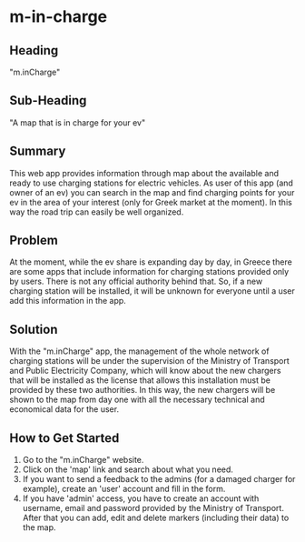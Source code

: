 # m-in-charge
## Heading ##
  "m.inCharge"

## Sub-Heading ##
  "A map that is in charge for your ev"

## Summary ##
  This web app provides information through map about the available and ready to use charging stations for electric vehicles. As user of this app (and owner of an ev) you can search in the map and find charging points for your ev in the area of your interest (only for Greek market at the moment). In this way the road trip can easily be well organized.

## Problem ##
  At the moment, while the ev share is expanding day by day, in Greece there are some apps that include information for charging stations provided only by users. There is not any official authority behind that. So, if a new charging station will be installed, it will be unknown for everyone until a user add this information in the app.

## Solution ##
  With the "m.inCharge" app, the management of the whole network of charging stations will be under the supervision of the Ministry of Transport and Public Electricity Company, which will know about the new chargers that will be installed as the license that allows this installation must be provided by these two authorities. In this way, the new chargers will be shown to the map from day one with all the necessary technical and economical data for the user.

## How to Get Started ##
  1) Go to the "m.inCharge" website.
  2) Click on the 'map' link and search about what you need.
  3) If you want to send a feedback to the admins (for a damaged charger for example), create an 'user' account and fill in the form.
  4) If you have 'admin' access, you have to create an account with username, email and password provided by the Ministry of Transport. After that you can add, edit and delete markers (including their data) to the map.